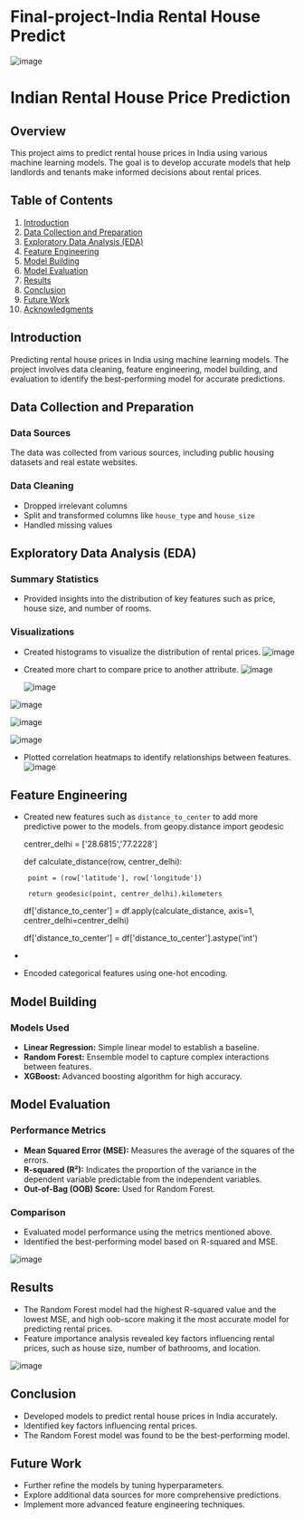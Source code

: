 # Final-project-India Rental House Predict
 
![image](https://github.com/user-attachments/assets/832121de-8315-4e4d-a1f0-30a8974e21bb)


# Indian Rental House Price Prediction

## Overview
This project aims to predict rental house prices in India using various machine learning models. The goal is to develop accurate models that help landlords and tenants make informed decisions about rental prices.

## Table of Contents
1. [Introduction](#introduction)
2. [Data Collection and Preparation](#data-collection-and-preparation)
3. [Exploratory Data Analysis (EDA)](#exploratory-data-analysis-eda)
4. [Feature Engineering](#feature-engineering)
5. [Model Building](#model-building)
6. [Model Evaluation](#model-evaluation)
7. [Results](#results)
8. [Conclusion](#conclusion)
9. [Future Work](#future-work)
10. [Acknowledgments](#acknowledgments)

##  Introduction
Predicting rental house prices in India using machine learning models. The project involves data cleaning, feature engineering, model building, and evaluation to identify the best-performing model for accurate predictions.

## Data Collection and Preparation
### Data Sources
The data was collected from various sources, including public housing datasets and real estate websites.

### Data Cleaning
- Dropped irrelevant columns
- Split and transformed columns like `house_type` and `house_size`
- Handled missing values

## Exploratory Data Analysis (EDA)
### Summary Statistics
- Provided insights into the distribution of key features such as price, house size, and number of rooms.

### Visualizations
- Created histograms to visualize the distribution of rental prices.
  ![image](https://github.com/user-attachments/assets/3e7269fa-89c3-465f-8a1f-3378119febb9)

- Created more chart to compare price to another attribute.
  ![image](https://github.com/user-attachments/assets/3549d300-a6a0-4102-9cf3-081ea75f73a5)
  
  ![image](https://github.com/user-attachments/assets/2d506310-4dbc-4bf7-b3bd-528a7005fcde)
  
![image](https://github.com/user-attachments/assets/d2275752-946d-445d-b9c8-9042c51f645e)

![image](https://github.com/user-attachments/assets/bdf5ece3-39ce-488d-b57b-bc4742b3cca3)

![image](https://github.com/user-attachments/assets/4da4ee82-6825-4236-922e-7a94c049b4b6)



- Plotted correlation heatmaps to identify relationships between features.
![image](https://github.com/user-attachments/assets/22f836bf-d65d-4689-aaac-fb312b5c6260)

## Feature Engineering
- Created new features such as `distance_to_center` to add more predictive power to the models.
  from geopy.distance import geodesic

  centrer_delhi = ['28.6815','77.2228']

  def calculate_distance(row, centrer_delhi):

       point = (row['latitude'], row['longitude'])

       return geodesic(point, centrer_delhi).kilometers

   df['distance_to_center'] = df.apply(calculate_distance, axis=1, centrer_delhi=centrer_delhi)

   df['distance_to_center'] = df['distance_to_center'].astype('int')
- 
- Encoded categorical features using one-hot encoding.

## Model Building
### Models Used
- **Linear Regression:** Simple linear model to establish a baseline.
- **Random Forest:** Ensemble model to capture complex interactions between features.
- **XGBoost:** Advanced boosting algorithm for high accuracy.

## Model Evaluation
### Performance Metrics
- **Mean Squared Error (MSE):** Measures the average of the squares of the errors.
- **R-squared (R²):** Indicates the proportion of the variance in the dependent variable predictable from the independent variables.
- **Out-of-Bag (OOB) Score:** Used for Random Forest.

### Comparison
- Evaluated model performance using the metrics mentioned above.
- Identified the best-performing model based on R-squared and MSE.
  
![image](https://github.com/user-attachments/assets/022ca24f-c38a-4aa4-acd3-a9b185a0b8ad)

## Results
- The Random Forest model had the highest R-squared value and the lowest MSE, and high oob-score  making it the most accurate model for predicting rental prices.
- Feature importance analysis revealed key factors influencing rental prices, such as house size, number of bathrooms, and location.

![image](https://github.com/user-attachments/assets/0bc014ad-8768-4e72-b1ec-dd843744ae27)

## Conclusion
- Developed models to predict rental house prices in India accurately.
- Identified key factors influencing rental prices.
- The Random Forest model was found to be the best-performing model.

## Future Work
- Further refine the models by tuning hyperparameters.
- Explore additional data sources for more comprehensive predictions.
- Implement more advanced feature engineering techniques.



